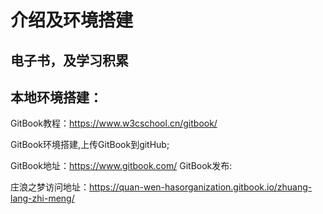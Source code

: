 # 介绍及环境搭建

## 电子书，及学习积累

## 本地环境搭建：&#x20;

GitBook教程：https://www.w3cschool.cn/gitbook/

&#x20;GitBook环境搭建,上传GitBook到gitHub;&#x20;

GitBook地址：https://www.gitbook.com/ GitBook发布:&#x20;

庄浪之梦访问地址：https://quan-wen-hasorganization.gitbook.io/zhuang-lang-zhi-meng/
